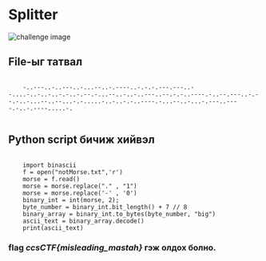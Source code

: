 # Splitter

![challenge image](https://github.com/ccs-club/CCS-30Day-CTF-2021/blob/badangel/Cryptography/notmorse/challenge.png)
## File-ыг татвал

```

    -..---..-..---..-...--..-.----..-.-.-.---.---..--....-..-..-..-.-..-.--.-...--..-..-..---..--.-.-..----.-..--.---..-.--.-..-...--..--...-.-.....-..-..-.-..----.-...--..-...-.---..----.-..-.----.....-.


```

## Python script бичиж хийвэл

```

    import binascii
    f = open("notMorse.txt",'r')
    morse = f.read()
    morse = morse.replace("." , "1")
    morse = morse.replace('-' , '0')
    binary_int = int(morse, 2);
    byte_number = binary_int.bit_length() + 7 // 8
    binary_array = binary_int.to_bytes(byte_number, "big")
    ascii_text = binary_array.decode()
    print(ascii_text)

```

### flag *ccsCTF{misleading_mastah}* гэж олдох болно.


